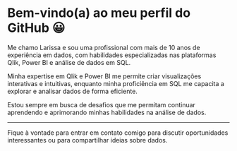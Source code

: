 <h1> Bem-vindo(a) ao meu perfil do GitHub 😀 </h1>

<p>Me chamo Larissa e sou uma profissional com mais de 10 anos de experiência em dados, com habilidades especializadas nas plataformas Qlik, Power BI e análise de dados em SQL.</p>
<p>Minha expertise em Qlik e Power BI me permite criar visualizações interativas e intuitivas, enquanto minha proficiência em SQL me capacita a explorar e analisar dados de forma eficiente.</p> 
<p>Estou sempre em busca de desafios que me permitam continuar aprendendo e aprimorando minhas habilidades na análise de dados.</p>
<hr>

Fique à vontade para entrar em contato comigo para discutir oportunidades interessantes ou para compartilhar ideias sobre dados.
